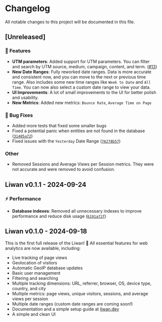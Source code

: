 # Changelog

All notable changes to this project will be documented in this file.

<!--
The format is roughly based on the output of `git-cliff` and this project adheres to [Semantic Versioning](https://semver.org/spec/v2.0.0.html).

- Types of changes
  - `⚠️ Breaking Changes`
  - `🚀 Features`
  - `🐛 Bug Fixes`
  - `📚 Documentation`
  - `⚡ Performance`
  - `🛡️ Security`

Since this is not a library, this changelog focuses on the changes that are relevant to the end-users. For a detailed list of changes, see the commit history, which adheres to [Conventional Commits](https://www.conventionalcommits.org/en/v1.0.0/). New releases are created automatically when a new tag is pushed (Commit message: chore(release): vX.X.X).
-->

## [Unreleased]

### 🚀 Features

- **UTM parameters**: Added support for UTM parameters. You can filter and search by UTM source, medium, campaign, content, and term. ([#13](https://github.com/explodingcamera/liwan/pull/13))
- **New Date Ranges**: Fully reworked date ranges. Data is more accurate and consistent now, and you can move to the next or previous time range. Also includes some new time ranges like `Week to Date` and `All Time`. You can now also select a custom date range to view your data.
- **UI Improvements**: A lot of small improvements to the UI for better polish and usability.
- **New Metrics**: Added new metrics: `Bounce Rate`, `Average Time on Page`

### 🐛 Bug Fixes

- Added more tests that fixed some smaller bugs
- Fixed a potential panic when entities are not found in the database ([`31405a72`](https://github.com/explodingcamera/liwan/commit/31405a721dc5c5493098e211927281cca7816fec))
- Fixed issues with the `Yesterday` Date Range ([`76278b57`](https://github.com/explodingcamera/liwan/commit/76278b579c5fe1557bf1c184542ed6ed2aba57cd))

### Other

- Removed Sessions and Average Views per Session metrics. They were not accurate and were removed to avoid confusion.

## **Liwan v0.1.1** - 2024-09-24

### ⚡ Performance

- **Database indexes**: Removed all unnecessary indexes to improve performance and reduce disk usage ([`6191a72f`](https://github.com/explodingcamera/liwan/commit/6191a72f08e8659237bc6c22139bde94432f66bb))

## **Liwan v0.1.0** - 2024-09-18

This is the first full release of the Liwan! 🎉
All essential features for web analytics are now available, including:

- Live tracking of page views
- Geolocation of visitors
- Automatic GeoIP database updates
- Basic user management
- Filtering and searching
- Multiple tracking dimensions: URL, referrer, browser, OS, device type, country, and city
- Multiple metrics: page views, unique visitors, sessions, and average views per session
- Multiple date ranges (custom date ranges are coming soon!)
- Documentation and a simple setup guide at [liwan.dev](https://liwan.dev)
- A simple and clean UI
